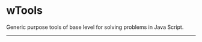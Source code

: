 # wTools

Generic purpose tools of base level for solving problems in Java Script.

_ _ _ _ _ _




























































































